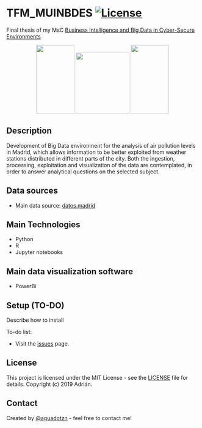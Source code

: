 # TFM_MUINBDES [![License](https://img.shields.io/cocoapods/l/ParticlesLoadingView.svg?style=flat)](LICENSE.md)
Final thesis of my MsC [Business Intelligence and Big Data in Cyber-Secure Environments](https://www.inf.uva.es/master-online/)

<p align="center">
  <img width="100" height="180" src="https://upload.wikimedia.org/wikipedia/en/7/7b/University_of_Burgos_CoA.png">
  <img width="140" height="160" src="https://mir-s3-cdn-cf.behance.net/project_modules/disp/43d9f319950577.562e303b26265.gif">
  <img width="100" height="180" src="https://www.unileon.es/files/images/ule_color.preview.gif">
</p>




## Description
Development of Big Data environment for the analysis of air pollution levels in Madrid, which allows information to be better exploited from weather stations distributed in different parts of the city. Both the ingestion, processing, exploitation and visualization of the data are contemplated, in order to answer analytical questions on the selected subject. 

## Data sources
* Main data source: [datos.madrid](http://datos.madrid.es.)

## Main Technologies
* Python 
* R 
* Jupyter notebooks 

## Main data visualization software
* PowerBi

## Setup (TO-DO)
Describe how to install

To-do list:
* Visit the [issues](https://github.com/aguadotzn/mySuitcase/issues) page. 
 
## License

This project is licensed under the MIT License - see the [LICENSE](LICENSE) file for details.
Copyright (c) 2019 Adrián.

## Contact
Created by [@aguadotzn](https://www.aguadotzn.com) - feel free to contact me!

